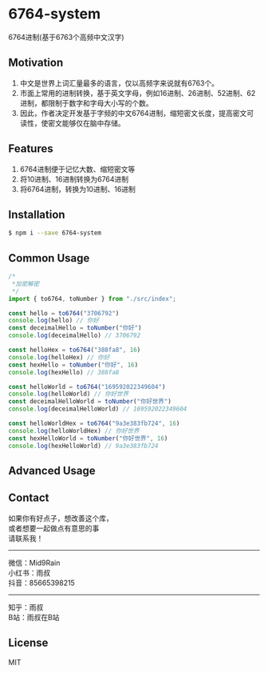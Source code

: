 # 6764-system
6764进制(基于6763个高频中文汉字)

## Motivation
1. 中文是世界上词汇量最多的语言，仅以高频字来说就有6763个。
2. 市面上常用的进制转换，基于英文字母，例如16进制、26进制、52进制、62进制，都限制于数字和字母大小写的个数。
3. 因此，作者决定开发基于字频的中文6764进制，缩短密文长度，提高密文可读性，使密文能够仅在脑中存储。

## Features

1. 6764进制便于记忆大数、缩短密文等
2. 将10进制、16进制转换为6764进制
3. 将6764进制，转换为10进制、16进制

## Installation
```sh
$ npm i --save 6764-system
```

## Common Usage
```js
/*
 *加密解密
 */
import { to6764, toNumber } from "./src/index";

const hello = to6764("3706792")
console.log(hello) // 你好
const deceimalHello = toNumber("你好")
console.log(deceimalHello) // 3706792

const helloHex = to6764("388fa8", 16)
console.log(helloHex) // 你好
const hexHello = toNumber("你好", 16)
console.log(hexHello) // 388fa8

const helloWorld = to6764("169592022349604")
console.log(helloWorld) // 你好世界
const deceimalHelloWorld = toNumber("你好世界")
console.log(deceimalHelloWorld) // 169592022349604

const helloWorldHex = to6764("9a3e383fb724", 16)
console.log(helloWorldHex) // 你好世界
const hexHelloWorld = toNumber("你好世界", 16)
console.log(hexHelloWorld) // 9a3e383fb724

```


## Advanced Usage

## Contact
如果你有好点子，想改善这个库，  
或者想要一起做点有意思的事  
请联系我！
- - -
微信：Mid9Rain  
小红书：雨叔  
抖音：85665398215
- - -
知乎：雨叔  
B站：雨叔在B站  

## License
MIT
